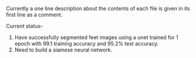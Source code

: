 Currently a one line description about the contents of each file is given in its first line as a comment.

Current status-
1. Have successfully segmented feet images using a unet trained for 1 epoch with 99.1 training accuracy and 95.2% test accuracy.
2. Need to build a siamese neural network.
